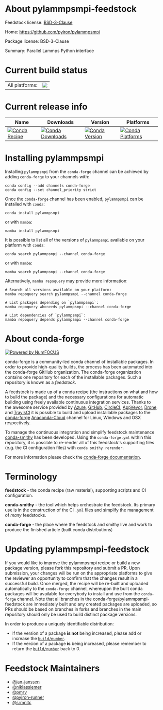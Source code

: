 About pylammpsmpi-feedstock
===========================

Feedstock license: [BSD-3-Clause](https://github.com/conda-forge/pylammpsmpi-feedstock/blob/main/LICENSE.txt)

Home: https://github.com/pyiron/pylammpsmpi

Package license: BSD-3-Clause

Summary: Parallel Lammps Python interface

Current build status
====================


<table><tr><td>All platforms:</td>
    <td>
      <a href="https://dev.azure.com/conda-forge/feedstock-builds/_build/latest?definitionId=9240&branchName=main">
        <img src="https://dev.azure.com/conda-forge/feedstock-builds/_apis/build/status/pylammpsmpi-feedstock?branchName=main">
      </a>
    </td>
  </tr>
</table>

Current release info
====================

| Name | Downloads | Version | Platforms |
| --- | --- | --- | --- |
| [![Conda Recipe](https://img.shields.io/badge/recipe-pylammpsmpi-green.svg)](https://anaconda.org/conda-forge/pylammpsmpi) | [![Conda Downloads](https://img.shields.io/conda/dn/conda-forge/pylammpsmpi.svg)](https://anaconda.org/conda-forge/pylammpsmpi) | [![Conda Version](https://img.shields.io/conda/vn/conda-forge/pylammpsmpi.svg)](https://anaconda.org/conda-forge/pylammpsmpi) | [![Conda Platforms](https://img.shields.io/conda/pn/conda-forge/pylammpsmpi.svg)](https://anaconda.org/conda-forge/pylammpsmpi) |

Installing pylammpsmpi
======================

Installing `pylammpsmpi` from the `conda-forge` channel can be achieved by adding `conda-forge` to your channels with:

```
conda config --add channels conda-forge
conda config --set channel_priority strict
```

Once the `conda-forge` channel has been enabled, `pylammpsmpi` can be installed with `conda`:

```
conda install pylammpsmpi
```

or with `mamba`:

```
mamba install pylammpsmpi
```

It is possible to list all of the versions of `pylammpsmpi` available on your platform with `conda`:

```
conda search pylammpsmpi --channel conda-forge
```

or with `mamba`:

```
mamba search pylammpsmpi --channel conda-forge
```

Alternatively, `mamba repoquery` may provide more information:

```
# Search all versions available on your platform:
mamba repoquery search pylammpsmpi --channel conda-forge

# List packages depending on `pylammpsmpi`:
mamba repoquery whoneeds pylammpsmpi --channel conda-forge

# List dependencies of `pylammpsmpi`:
mamba repoquery depends pylammpsmpi --channel conda-forge
```


About conda-forge
=================

[![Powered by
NumFOCUS](https://img.shields.io/badge/powered%20by-NumFOCUS-orange.svg?style=flat&colorA=E1523D&colorB=007D8A)](https://numfocus.org)

conda-forge is a community-led conda channel of installable packages.
In order to provide high-quality builds, the process has been automated into the
conda-forge GitHub organization. The conda-forge organization contains one repository
for each of the installable packages. Such a repository is known as a *feedstock*.

A feedstock is made up of a conda recipe (the instructions on what and how to build
the package) and the necessary configurations for automatic building using freely
available continuous integration services. Thanks to the awesome service provided by
[Azure](https://azure.microsoft.com/en-us/services/devops/), [GitHub](https://github.com/),
[CircleCI](https://circleci.com/), [AppVeyor](https://www.appveyor.com/),
[Drone](https://cloud.drone.io/welcome), and [TravisCI](https://travis-ci.com/)
it is possible to build and upload installable packages to the
[conda-forge](https://anaconda.org/conda-forge) [Anaconda-Cloud](https://anaconda.org/)
channel for Linux, Windows and OSX respectively.

To manage the continuous integration and simplify feedstock maintenance
[conda-smithy](https://github.com/conda-forge/conda-smithy) has been developed.
Using the ``conda-forge.yml`` within this repository, it is possible to re-render all of
this feedstock's supporting files (e.g. the CI configuration files) with ``conda smithy rerender``.

For more information please check the [conda-forge documentation](https://conda-forge.org/docs/).

Terminology
===========

**feedstock** - the conda recipe (raw material), supporting scripts and CI configuration.

**conda-smithy** - the tool which helps orchestrate the feedstock.
                   Its primary use is in the construction of the CI ``.yml`` files
                   and simplify the management of *many* feedstocks.

**conda-forge** - the place where the feedstock and smithy live and work to
                  produce the finished article (built conda distributions)


Updating pylammpsmpi-feedstock
==============================

If you would like to improve the pylammpsmpi recipe or build a new
package version, please fork this repository and submit a PR. Upon submission,
your changes will be run on the appropriate platforms to give the reviewer an
opportunity to confirm that the changes result in a successful build. Once
merged, the recipe will be re-built and uploaded automatically to the
`conda-forge` channel, whereupon the built conda packages will be available for
everybody to install and use from the `conda-forge` channel.
Note that all branches in the conda-forge/pylammpsmpi-feedstock are
immediately built and any created packages are uploaded, so PRs should be based
on branches in forks and branches in the main repository should only be used to
build distinct package versions.

In order to produce a uniquely identifiable distribution:
 * If the version of a package **is not** being increased, please add or increase
   the [``build/number``](https://docs.conda.io/projects/conda-build/en/latest/resources/define-metadata.html#build-number-and-string).
 * If the version of a package **is** being increased, please remember to return
   the [``build/number``](https://docs.conda.io/projects/conda-build/en/latest/resources/define-metadata.html#build-number-and-string)
   back to 0.

Feedstock Maintainers
=====================

* [@jan-janssen](https://github.com/jan-janssen/)
* [@niklassiemer](https://github.com/niklassiemer/)
* [@pmrv](https://github.com/pmrv/)
* [@pyiron-runner](https://github.com/pyiron-runner/)
* [@srmnitc](https://github.com/srmnitc/)

